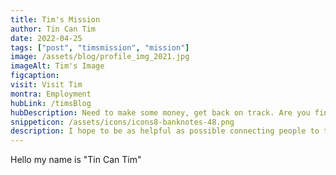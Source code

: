 ```yaml
---
title: Tim's Mission
author: Tin Can Tim
date: 2022-04-25
tags: ["post", "timsmission", "mission"]
image: /assets/blog/profile_img_2021.jpg
imageAlt: Tim's Image
figcaption:
visit: Visit Tim
montra: Employment
hubLink: /timsBlog
hubDescription: Need to make some money, get back on track. Are you finding it hard to write a resume? Let's see if we can get you moving forward, give me a visit.
snippeticon: /assets/icons/icons8-banknotes-48.png
description: I hope to be as helpful as possible connecting people to the right resources.
---
```


Hello my name is "Tin Can Tim"
